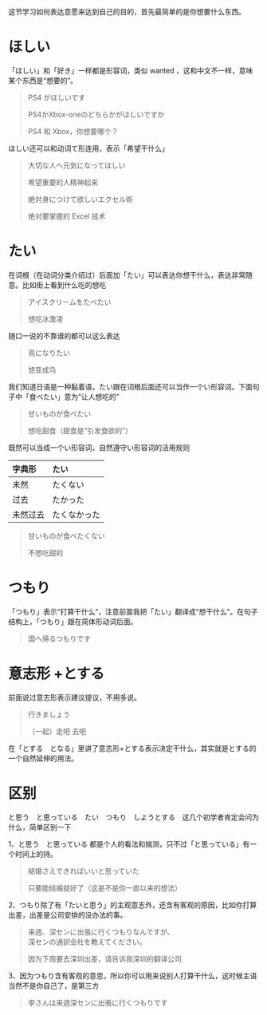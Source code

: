 这节学习如何表达意愿来达到自己的目的，首先最简单的是你想要什么东西。

# ほしい

「ほしい」和「好き」一样都是形容词，类似 wanted ，这和中文不一样，意味某个东西是“想要的”。

> PS4 がほしいです
>
> PS4かXbox-oneのどちらかがほしいですか
>
> PS4 和 Xbox，你想要哪个？

ほしい还可以和动词て形连用，表示「希望干什么」

> 大切な人へ元気になってほしい
>
> 希望重要的人精神起来
>
> 絶対身につけて欲しいエクセル術
>
> 绝对要掌握的 Excel 技术

# たい

在词根（在动词分类介绍过）后面加「たい」可以表达你想干什么，表达非常随意。比如街上看到什么吃的想吃

> アイスクリームをたべたい
>
> 想吃冰激凌

随口一说的不靠谱的都可以这么表达

> 鳥になりたい
>
> 想变成鸟

我们知道日语是一种黏着语，たい跟在词根后面还可以当作一个い形容词。下面句子中「食べたい」意为“让人想吃的”

> 甘いものが食べたい
>
> 想吃甜食（甜食是“引发食欲的”）

既然可以当成一个い形容词，自然遵守い形容词的活用规则

| 字典形 | たい |
| :--- | :--- |
| 未然 | たくない |
| 过去 | たかった |
| 未然过去 | たくなかった |

> 甘いものが食べたくない
>
> 不想吃甜的

# つもり

「つもり」表示“打算干什么”，注意前面我把「たい」翻译成“想干什么”。在句子结构上，「つもり」跟在简体形动词后面。

> 国へ帰るつもりです

# 意志形 +とする

前面说过意志形表示建议提议，不用多说。

> 行きましょう
>
> （一起）走吧 去吧

在「とする　となる」里讲了意志形+とする表示决定干什么，其实就是とする的一个自然延伸的用法。

# 区别

と思う　と思っている　たい　つもり　しようとする　这几个初学者肯定会问为什么，简单区别一下

1、と思う　と思っている 都是个人的看法和揣测，只不过「と思っている」有一个时间上的持。

> 結婚さえできればいいと思っていた
>
> 只要能结婚就好了（这是不是你一直以来的想法）

2、つもり除了有「たいと思う」的主观意志外，还含有客观的原因，比如你打算出差，出差是公司安排的没办法的事。

> 来週、深センに出張に行くつもりなんですが、  
> 深センの通訳会社を教えてください。
>
> 因为下周要去深圳出差，请告诉我深圳的翻译公司

3、因为つもり含有客观的意思，所以你可以用来说别人打算干什么，这时候主语当然不是你自己了，是第三方

> 李さんは来週深センに出張に行くつもりです



